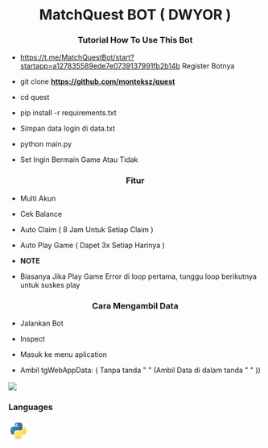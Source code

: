 <h1 align="center">MatchQuest BOT ( DWYOR )</h1>
<h3 align="center">Tutorial How To Use This Bot</h3>

- https://t.me/MatchQuestBot/start?startapp=a127835589ede7e0739137991fb2b14b Register Botnya

- git clone **https://github.com/monteksz/quest**

- cd quest

- pip install -r requirements.txt

- Simpan data login di data.txt

- python main.py

- Set Ingin Bermain Game Atau Tidak


<h3 align="center">Fitur</h3>

- Multi Akun
- Cek Balance
- Auto Claim ( 8 Jam Untuk Setiap Claim )
- Auto Play Game ( Dapet 3x Setiap Harinya )

- **NOTE**
- Biasanya Jika Play Game Error di loop pertama, tunggu loop berikutnya untuk suskes play


<h3 align="center">Cara Mengambil Data</h3>

- Jalankan Bot

- Inspect
   
- Masuk ke menu aplication
  
- Ambil tgWebAppData: ( Tanpa tanda "   " (Ambil Data di dalam tanda " " ))
<img align="center" src="https://github-production-user-asset-6210df.s3.amazonaws.com/39762712/343650009-91cf9b99-8a61-49c7-abf5-6e08955f0c93.png?X-Amz-Algorithm=AWS4-HMAC-SHA256&X-Amz-Credential=AKIAVCODYLSA53PQK4ZA%2F20240627%2Fus-east-1%2Fs3%2Faws4_request&X-Amz-Date=20240627T060712Z&X-Amz-Expires=300&X-Amz-Signature=2af85536277b7c67eb07c63a57f50c3a5deefb4323a0bac8c35d38ee5c49f1cc&X-Amz-SignedHeaders=host&actor_id=39762712&key_id=0&repo_id=820721303">

<h3 align="left">Languages</h3>
<p align="left"> <a href="https://www.python.org" target="_blank" rel="noreferrer"> <img src="https://raw.githubusercontent.com/devicons/devicon/master/icons/python/python-original.svg" alt="python" width="40" height="40"/> </a> </p>
